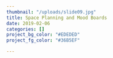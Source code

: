 ```yaml
---
thumbnail: "/uploads/slide09.jpg"
title: Space Planning and Mood Boards
date: 2019-02-06
categories: []
project_bg_color: "#EDEDED"
project_fg_color: "#36B5EF"

---
```

